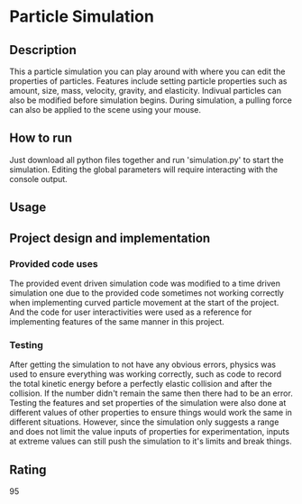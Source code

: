 # Particle Simulation

## Description
This a particle simulation you can play around with where you can edit the properties of particles. Features include setting particle properties such as amount, size, mass, velocity, gravity, and elasticity. Indivual particles can also be modified before simulation begins. During simulation, a pulling force can also be applied to the scene using your mouse.

## How to run
Just download all python files together and run 'simulation.py' to start the simulation. Editing the global parameters will require interacting with the console output.

## Usage

## Project design and implementation

### Provided code uses
The provided event driven simulation code was modified to a time driven simulation one due to the provided code sometimes not working correctly when implementing curved particle movement at the start of the project.
And the code for user interactivities were used as a reference for implementing features of the same manner in this project.
### Testing
After getting the simulation to not have any obvious errors, physics was used to ensure everything was working correctly, such as code to record the total kinetic energy before a perfectly elastic collision and after the collision. If the number didn't remain the same then there had to be an error. Testing the features and set properties of the simulation were also done at different values of other properties to ensure things would work the same in different situations. However, since the simulation only suggests a range and does not limit the value inputs of properties for experimentation, inputs at extreme values can still push the simulation to it's limits and break things.

## Rating
95
